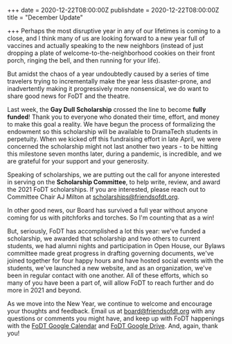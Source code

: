 +++
date = 2020-12-22T08:00:00Z
publishdate = 2020-12-22T08:00:00Z
title = "December Update"

+++
Perhaps the most disruptive year in any of our lifetimes is coming to a close, and I think many of us are looking forward to a new year full of vaccines and actually speaking to the new neighbors (instead of just dropping a plate of welcome-to-the-neighborhood cookies on their front porch, ringing the bell, and then running for your life).

But amidst the chaos of a year undoubtedly caused by a series of time travelers trying to incrementally make the year less disaster-prone, and inadvertently making it progressively more nonsensical, we do want to share good news for FoDT and the theatre.

Last week, the **Gay Dull Scholarship** crossed the line to become **fully funded**! Thank you to everyone who donated their time, effort, and money to make this goal a reality. We have begun the process of formalizing the endowment so this scholarship will be available to DramaTech students in perpetuity. When we kicked off this fundraising effort in late April, we were concerned the scholarship might not last another two years - to be hitting this milestone seven months later, during a pandemic, is incredible, and we are grateful for your support and your generosity.

Speaking of scholarships, we are putting out the call for anyone interested in serving on the **Scholarship Committee**, to help write, review, and award the 2021 FoDT scholarships. If you are interested, please reach out to Committee Chair AJ Milton at [scholarships@friendsofdt.org](mailto:scholarships@friendsofdt.org).

In other good news, our Board has survived a full year without anyone coming for us with pitchforks and torches. So I'm counting that as a win!

But, seriously, FoDT has accomplished a lot this year: we've funded a scholarship, we awarded that scholarship and two others to current students, we had alumni nights and participation in Open House, our Bylaws committee made great progress in drafting governing documents, we've joined together for four happy hours and have hosted social events with the students, we've launched a new website, and as an organization, we've been in regular contact with one another. All of these efforts, which so many of you have been a part of, will allow FoDT to reach further and do more in 2021 and beyond.

As we move into the New Year, we continue to welcome and encourage your thoughts and feedback. Email us at [board@friendsofdt.org](mailto:board@friendsofdt.org) with any questions or comments you might have, and keep up with FoDT happenings with the [FoDT Google Calendar](https://dramatech.us11.list-manage.com/track/click?u=8c474d14d7dee640868d40231&id=c9a22025a2&e=1393253293) and [FoDT Google Drive](https://dramatech.us11.list-manage.com/track/click?u=8c474d14d7dee640868d40231&id=1bc57afe94&e=1393253293). And, again, thank you!